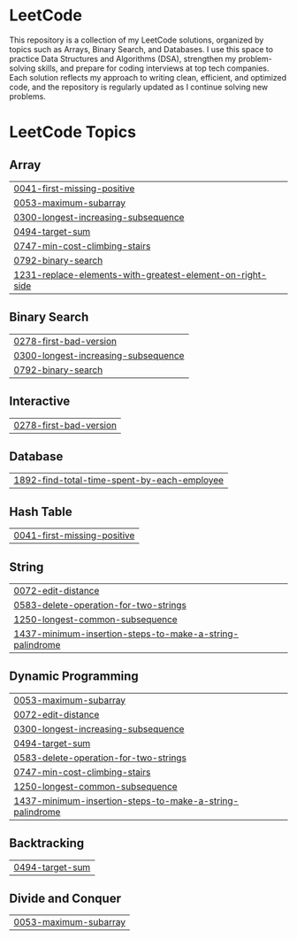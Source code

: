 # LeetCode
This repository is a collection of my LeetCode solutions, organized by topics such as Arrays, Binary Search, and Databases. I use this space to practice Data Structures and Algorithms (DSA), strengthen my problem-solving skills, and prepare for coding interviews at top tech companies. Each solution reflects my approach to writing clean, efficient, and optimized code, and the repository is regularly updated as I continue solving new problems.

<!---LeetCode Topics Start-->
# LeetCode Topics
## Array
|  |
| ------- |
| [0041-first-missing-positive](https://github.com/teenudeekshith982-ctrl/LeetCode/tree/master/0041-first-missing-positive) |
| [0053-maximum-subarray](https://github.com/teenudeekshith982-ctrl/LeetCode/tree/master/0053-maximum-subarray) |
| [0300-longest-increasing-subsequence](https://github.com/teenudeekshith982-ctrl/LeetCode/tree/master/0300-longest-increasing-subsequence) |
| [0494-target-sum](https://github.com/teenudeekshith982-ctrl/LeetCode/tree/master/0494-target-sum) |
| [0747-min-cost-climbing-stairs](https://github.com/teenudeekshith982-ctrl/LeetCode/tree/master/0747-min-cost-climbing-stairs) |
| [0792-binary-search](https://github.com/teenudeekshith982-ctrl/LeetCode/tree/master/0792-binary-search) |
| [1231-replace-elements-with-greatest-element-on-right-side](https://github.com/teenudeekshith982-ctrl/LeetCode/tree/master/1231-replace-elements-with-greatest-element-on-right-side) |
## Binary Search
|  |
| ------- |
| [0278-first-bad-version](https://github.com/teenudeekshith982-ctrl/LeetCode/tree/master/0278-first-bad-version) |
| [0300-longest-increasing-subsequence](https://github.com/teenudeekshith982-ctrl/LeetCode/tree/master/0300-longest-increasing-subsequence) |
| [0792-binary-search](https://github.com/teenudeekshith982-ctrl/LeetCode/tree/master/0792-binary-search) |
## Interactive
|  |
| ------- |
| [0278-first-bad-version](https://github.com/teenudeekshith982-ctrl/LeetCode/tree/master/0278-first-bad-version) |
## Database
|  |
| ------- |
| [1892-find-total-time-spent-by-each-employee](https://github.com/teenudeekshith982-ctrl/LeetCode/tree/master/1892-find-total-time-spent-by-each-employee) |
## Hash Table
|  |
| ------- |
| [0041-first-missing-positive](https://github.com/teenudeekshith982-ctrl/LeetCode/tree/master/0041-first-missing-positive) |
## String
|  |
| ------- |
| [0072-edit-distance](https://github.com/teenudeekshith982-ctrl/LeetCode/tree/master/0072-edit-distance) |
| [0583-delete-operation-for-two-strings](https://github.com/teenudeekshith982-ctrl/LeetCode/tree/master/0583-delete-operation-for-two-strings) |
| [1250-longest-common-subsequence](https://github.com/teenudeekshith982-ctrl/LeetCode/tree/master/1250-longest-common-subsequence) |
| [1437-minimum-insertion-steps-to-make-a-string-palindrome](https://github.com/teenudeekshith982-ctrl/LeetCode/tree/master/1437-minimum-insertion-steps-to-make-a-string-palindrome) |
## Dynamic Programming
|  |
| ------- |
| [0053-maximum-subarray](https://github.com/teenudeekshith982-ctrl/LeetCode/tree/master/0053-maximum-subarray) |
| [0072-edit-distance](https://github.com/teenudeekshith982-ctrl/LeetCode/tree/master/0072-edit-distance) |
| [0300-longest-increasing-subsequence](https://github.com/teenudeekshith982-ctrl/LeetCode/tree/master/0300-longest-increasing-subsequence) |
| [0494-target-sum](https://github.com/teenudeekshith982-ctrl/LeetCode/tree/master/0494-target-sum) |
| [0583-delete-operation-for-two-strings](https://github.com/teenudeekshith982-ctrl/LeetCode/tree/master/0583-delete-operation-for-two-strings) |
| [0747-min-cost-climbing-stairs](https://github.com/teenudeekshith982-ctrl/LeetCode/tree/master/0747-min-cost-climbing-stairs) |
| [1250-longest-common-subsequence](https://github.com/teenudeekshith982-ctrl/LeetCode/tree/master/1250-longest-common-subsequence) |
| [1437-minimum-insertion-steps-to-make-a-string-palindrome](https://github.com/teenudeekshith982-ctrl/LeetCode/tree/master/1437-minimum-insertion-steps-to-make-a-string-palindrome) |
## Backtracking
|  |
| ------- |
| [0494-target-sum](https://github.com/teenudeekshith982-ctrl/LeetCode/tree/master/0494-target-sum) |
## Divide and Conquer
|  |
| ------- |
| [0053-maximum-subarray](https://github.com/teenudeekshith982-ctrl/LeetCode/tree/master/0053-maximum-subarray) |
<!---LeetCode Topics End-->
